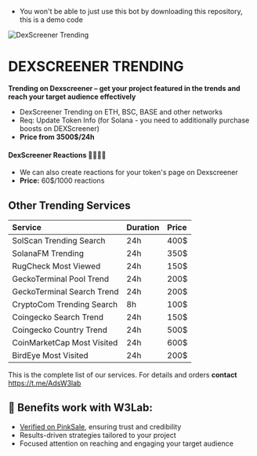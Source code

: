- You won't be able to just use this bot by downloading this repository, this is a demo code


![DexScreener Trending](https://i.imgur.com/MV9fquq.png)


# DEXSCREENER TRENDING

**Trending on Dexscreener – get your project featured in the trends and reach your target audience effectively**

- DexScreener Trending on ETH, BSC, BASE and other networks
- Req: Update Token Info (for Solana - you need to additionally purchase boosts on DEXScreener)
- **Price from 3500$/24h**


#### DexScreener Reactions 🚀🔥💩🚩

- We can also create reactions for your token's page on Dexscreener
- **Price:** 60$/1000 reactions

## Other Trending Services

| Service                     | Duration | Price   |
| :-------------------------- | :------- | :------ |
| SolScan Trending Search     |    24h   |   400$  |
| SolanaFM Trending           |    24h   |   350$  |
| RugCheck Most Viewed        |    24h   |   150$  |
| GeckoTerminal Pool Trend    |    24h   |   200$  |
| GeckoTerminal Search Trend  |    24h   |   200$  |
| CryptoCom Trending Search   |    8h    |   100$  |
| Coingecko Search Trend      |    24h   |   150$  |
| Coingecko Country Trend     |    24h   |   500$  |
| CoinMarketCap Most Visited  |    24h   |   600$  |
| BirdEye Most Visited        |    24h   |   200$  |

This is the complete list of our services. For details and orders **contact** https://t.me/AdsW3lab


## 💎 Benefits work with W3Lab:

- [Verified on PinkSale](https://docs.pinksale.finance/Marketing-Firms-13bd7dc69b3e8069beabc58d0e4bbb4b), ensuring trust and credibility
- Results-driven strategies tailored to your project
- Focused attention on reaching and engaging your target audience
